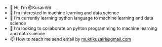 - 👋 Hi, I’m @Kusairi96
- 👀 I’m interested in machine learning and data science
- 🌱 I’m currently learning python language to machine learning and data science
- 💞️ I’m looking to collaborate on pyhton programming to machine learning and data science
- 📫 How to reach me send email by muktikusairi@gmail.com

<!---
Kusairi96/Kusairi96 is a ✨ special ✨ repository because its `README.md` (this file) appears on your GitHub profile.
You can click the Preview link to take a look at your changes.
--->
